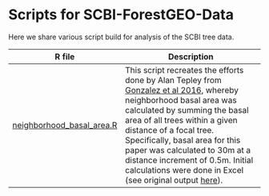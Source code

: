 # Scripts for SCBI-ForestGEO-Data

Here we share various script build for analysis of the SCBI tree data. 

|R file	|Description |
|---|---|
|	[neighborhood_basal_area.R](https://github.com/SCBI-ForestGEO/SCBI-ForestGEO-Data/blob/master/R_scripts/neighborhood_basal_area.R)| This script recreates the efforts done by Alan Tepley from [Gonzalez et al 2016](https://esajournals.onlinelibrary.wiley.com/doi/epdf/10.1002/ecs2.1595), whereby neighborhood basal area was calculated by summing the basal area of all trees within a given distance of a focal tree. Specifically, basal area for this paper was calculated to 30m at a distance increment of 0.5m. Initial calculations were done in Excel (see original output [here](https://github.com/SCBI-ForestGEO/SCBI-ForestGEO-Data/tree/master/tree_dimensions/tree_crowns)). |

